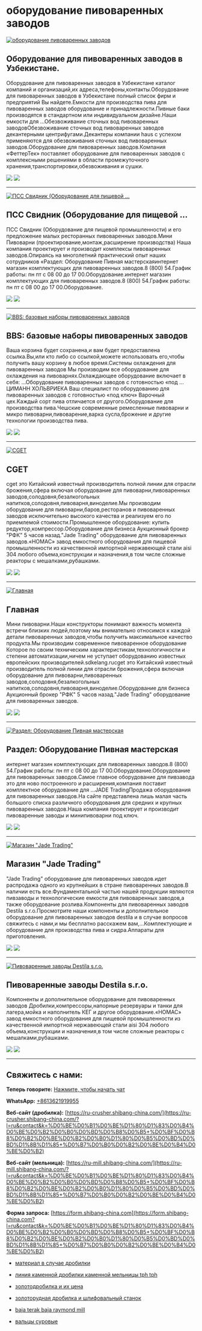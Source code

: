 # оборудование пивоваренных заводов

<a href="https://swt.shibang-china.com/?l=ru&img&k=%D0%BE%D0%B1%D0%BE%D1%80%D1%83%D0%B4%D0%BE%D0%B2%D0%B0%D0%BD%D0%B8%D0%B5+%D0%BF%D0%B8%D0%B2%D0%BE%D0%B2%D0%B0%D1%80%D0%B5%D0%BD%D0%BD%D1%8B%D1%85+%D0%B7%D0%B0%D0%B2%D0%BE%D0%B4%D0%BE%D0%B2" target="_blank">![оборудование пивоваренных заводов](http://static.shibang-china.com/all-800x300/1112.jpg)</a>

## Оборудование для пивоваренных заводов в Узбекистане.
Оборудование для пивоваренных заводов в Узбекистане каталог компаний и организаций,их адреса,телефоны,контакты.Оборудование для пивоваренных заводов в Узбекистане полный список фирм и предприятий Вы найдете.Емкости для производства пива для пивоваренных заводов оборудование и принадлежности.Пивные баки производятся в стандартном или индивидуальном дизайне.Наши емкости для …Обезвоживание сточных вод пивоваренных заводовОбезвоживание сточных вод пивоваренных заводов декантерными центрифугами.Декантеры компании haus с успехом применяются для обезвоживания сточных вод пивоваренных заводов.Оборудование для пивоваренных заводов.Компания &#171;ФеттерТек&#187; поставляет оборудование для пивоваренных заводов с комплексными решениями в области промежуточного хранения,транспортировки,обезвоживания и сушки.


<a href="https://whatsapp.shibangsoft.com/WhatsApp.php" target="_blank" title="WhatsApp">![](http://static.shibang-china.com/icon/whatsapp.png)</a> <a href="https://swt.shibang-china.com/?l=ru&icon&k=%D0%BE%D0%B1%D0%BE%D1%80%D1%83%D0%B4%D0%BE%D0%B2%D0%B0%D0%BD%D0%B8%D0%B5+%D0%BF%D0%B8%D0%B2%D0%BE%D0%B2%D0%B0%D1%80%D0%B5%D0%BD%D0%BD%D1%8B%D1%85+%D0%B7%D0%B0%D0%B2%D0%BE%D0%B4%D0%BE%D0%B2" target="_blank">![](http://static.shibang-china.com/icon/chat-ru.png)</a>

---

<a href="https://swt.shibang-china.com/?l=ru&img&k=%D0%BE%D0%B1%D0%BE%D1%80%D1%83%D0%B4%D0%BE%D0%B2%D0%B0%D0%BD%D0%B8%D0%B5+%D0%BF%D0%B8%D0%B2%D0%BE%D0%B2%D0%B0%D1%80%D0%B5%D0%BD%D0%BD%D1%8B%D1%85+%D0%B7%D0%B0%D0%B2%D0%BE%D0%B4%D0%BE%D0%B2" target="_blank">![ПСС Свидник (Оборудование для пищевой …](http://static.shibang-china.com/all-800x300/1526.jpg)</a>

## ПСС Свидник (Оборудование для пищевой …
ПСС Свидник (Оборудование для пищевой промышленности) и его предложение малых ресторанных пивоваренных заводов.Мини Пивоварни (проектирование,монтаж,расширение производства) Наша компания проектирует и производит комплексы пивоваренных заводов.Опираясь на многолетний практический опыт наших сотрудников &#171;Раздел: Оборудование Пивная мастерскаяинтернет магазин комплектующих для пивоваренных заводов.8 (800) 54.График работы: пн пт с 08 00 до 17 00.Оборудование.интернет магазин комплектующих для пивоваренных заводов.8 (800) 54.График работы: пн пт с 08 00 до 17 00.Оборудование.


<a href="https://whatsapp.shibangsoft.com/WhatsApp.php" target="_blank" title="WhatsApp">![](http://static.shibang-china.com/icon/whatsapp.png)</a> <a href="https://swt.shibang-china.com/?l=ru&icon&k=%D0%BE%D0%B1%D0%BE%D1%80%D1%83%D0%B4%D0%BE%D0%B2%D0%B0%D0%BD%D0%B8%D0%B5+%D0%BF%D0%B8%D0%B2%D0%BE%D0%B2%D0%B0%D1%80%D0%B5%D0%BD%D0%BD%D1%8B%D1%85+%D0%B7%D0%B0%D0%B2%D0%BE%D0%B4%D0%BE%D0%B2" target="_blank">![](http://static.shibang-china.com/icon/chat-ru.png)</a>

---

<a href="https://swt.shibang-china.com/?l=ru&img&k=%D0%BE%D0%B1%D0%BE%D1%80%D1%83%D0%B4%D0%BE%D0%B2%D0%B0%D0%BD%D0%B8%D0%B5+%D0%BF%D0%B8%D0%B2%D0%BE%D0%B2%D0%B0%D1%80%D0%B5%D0%BD%D0%BD%D1%8B%D1%85+%D0%B7%D0%B0%D0%B2%D0%BE%D0%B4%D0%BE%D0%B2" target="_blank">![BBS: базовые наборы пивоваренных заводов](http://static.shibang-china.com/all-800x300/707.jpg)</a>

## BBS: базовые наборы пивоваренных заводов
Ваша корзина будет сохранена,и вам будет предоставлена ссылка.Вы,или кто либо со ссылкой,можете использовать его,чтобы получить вашу корзину в любое время.Системы охлаждения для пивоваренных заводов Мы производим все оборудование для охлаждения на пивоварнях.Охлаждающее оборудование включает в себя: …Оборудование пивоваренных заводов с готовностью &#171;под …ЦИМАНН ХОЛЬВРИЕКА Ваш специалист по оборудованию для пивоваренных заводов с готовностью &#171;под ключ&#187; Варочный цех.Каждый сорт пива отличается от другого.Оборудование для производства пива.Чешские современные ремесленные пивоварни и микро пивоварни,пивоварение,варка сусла,брожение и другие технологии производства пива.


<a href="https://whatsapp.shibangsoft.com/WhatsApp.php" target="_blank" title="WhatsApp">![](http://static.shibang-china.com/icon/whatsapp.png)</a> <a href="https://swt.shibang-china.com/?l=ru&icon&k=%D0%BE%D0%B1%D0%BE%D1%80%D1%83%D0%B4%D0%BE%D0%B2%D0%B0%D0%BD%D0%B8%D0%B5+%D0%BF%D0%B8%D0%B2%D0%BE%D0%B2%D0%B0%D1%80%D0%B5%D0%BD%D0%BD%D1%8B%D1%85+%D0%B7%D0%B0%D0%B2%D0%BE%D0%B4%D0%BE%D0%B2" target="_blank">![](http://static.shibang-china.com/icon/chat-ru.png)</a>

---

<a href="https://swt.shibang-china.com/?l=ru&img&k=%D0%BE%D0%B1%D0%BE%D1%80%D1%83%D0%B4%D0%BE%D0%B2%D0%B0%D0%BD%D0%B8%D0%B5+%D0%BF%D0%B8%D0%B2%D0%BE%D0%B2%D0%B0%D1%80%D0%B5%D0%BD%D0%BD%D1%8B%D1%85+%D0%B7%D0%B0%D0%B2%D0%BE%D0%B4%D0%BE%D0%B2" target="_blank">![CGET](http://static.shibang-china.com/all-800x300/1055.jpg)</a>

## CGET
cget это Китайский известный производитель полной линии для отрасли брожения,сфера включая оборудование для пивоварни,пивоваренных заводов,солодовня,безалкогольных напитков,солодовня,пивоварня,виноделие.Мы производим оборудование для пивоварни,баров,ресторанов и пивоваренных заводов исключительно высокого качества и реализуем его по приемлемой стоимости.Промышленное оборудование: купить редуктор,компрессор.Оборудование для бизнеса Аукционный брокер &quot;РФК&quot; 5 часов назад.&quot;Jade Trading&quot; оборудование для пивоваренных заводов.&#171;НОМАС&#187; завод емкостного оборудования для пищевой промышленности из качественной импортной нержавеющей стали aisi 304 любого объема,конструкции и назначения,в том числе сложные реакторы с мешалками,рубашками.


<a href="https://whatsapp.shibangsoft.com/WhatsApp.php" target="_blank" title="WhatsApp">![](http://static.shibang-china.com/icon/whatsapp.png)</a> <a href="https://swt.shibang-china.com/?l=ru&icon&k=%D0%BE%D0%B1%D0%BE%D1%80%D1%83%D0%B4%D0%BE%D0%B2%D0%B0%D0%BD%D0%B8%D0%B5+%D0%BF%D0%B8%D0%B2%D0%BE%D0%B2%D0%B0%D1%80%D0%B5%D0%BD%D0%BD%D1%8B%D1%85+%D0%B7%D0%B0%D0%B2%D0%BE%D0%B4%D0%BE%D0%B2" target="_blank">![](http://static.shibang-china.com/icon/chat-ru.png)</a>

---

<a href="https://swt.shibang-china.com/?l=ru&img&k=%D0%BE%D0%B1%D0%BE%D1%80%D1%83%D0%B4%D0%BE%D0%B2%D0%B0%D0%BD%D0%B8%D0%B5+%D0%BF%D0%B8%D0%B2%D0%BE%D0%B2%D0%B0%D1%80%D0%B5%D0%BD%D0%BD%D1%8B%D1%85+%D0%B7%D0%B0%D0%B2%D0%BE%D0%B4%D0%BE%D0%B2" target="_blank">![Главная](http://static.shibang-china.com/all-800x300/125.jpg)</a>

## Главная
Мини пивоварни.Наши конструкторы понимают важность момента встречи близких людей,поэтому мы внимательно относимся к каждой детали пивоваренных заводов,чтобы получить максимальное качество продукта.Мы производим современное пивоваренное оборудование Которое по своим техническим характеристикам,технологичности и степени автоматизации,ничем не уступает оборудованию известных европейских производителей.sdkelang.rucget это Китайский известный производитель полной линии для отрасли брожения,сфера включая оборудование для пивоварни,пивоваренных заводов,солодовня,безалкогольных напитков,солодовня,пивоварня,виноделие.Оборудование для бизнеса Аукционный брокер &quot;РФК&quot; 5 часов назад.&quot;Jade Trading&quot; оборудование для пивоваренных заводов.


<a href="https://whatsapp.shibangsoft.com/WhatsApp.php" target="_blank" title="WhatsApp">![](http://static.shibang-china.com/icon/whatsapp.png)</a> <a href="https://swt.shibang-china.com/?l=ru&icon&k=%D0%BE%D0%B1%D0%BE%D1%80%D1%83%D0%B4%D0%BE%D0%B2%D0%B0%D0%BD%D0%B8%D0%B5+%D0%BF%D0%B8%D0%B2%D0%BE%D0%B2%D0%B0%D1%80%D0%B5%D0%BD%D0%BD%D1%8B%D1%85+%D0%B7%D0%B0%D0%B2%D0%BE%D0%B4%D0%BE%D0%B2" target="_blank">![](http://static.shibang-china.com/icon/chat-ru.png)</a>

---

<a href="https://swt.shibang-china.com/?l=ru&img&k=%D0%BE%D0%B1%D0%BE%D1%80%D1%83%D0%B4%D0%BE%D0%B2%D0%B0%D0%BD%D0%B8%D0%B5+%D0%BF%D0%B8%D0%B2%D0%BE%D0%B2%D0%B0%D1%80%D0%B5%D0%BD%D0%BD%D1%8B%D1%85+%D0%B7%D0%B0%D0%B2%D0%BE%D0%B4%D0%BE%D0%B2" target="_blank">![Раздел: Оборудование Пивная мастерская](http://static.shibang-china.com/all-800x300/526.jpg)</a>

## Раздел: Оборудование Пивная мастерская
интернет магазин комплектующих для пивоваренных заводов.8 (800) 54.График работы: пн пт с 08 00 до 17 00.Оборудование.Оборудование для пивоваренных заводов.Самое главное оборудование для пивзавода это для ново построенного и расширения,компания поставит комплектное оборудование для …JADE TradingПродажа оборудования для пивоваренных заводов.На сайте представлена лишь малая часть большого списка различного оборудования для средних и крупных пивоваренных заводов.Наша компания проектирует и производит пивоваренные заводы и минипивоварни под ключ.


<a href="https://whatsapp.shibangsoft.com/WhatsApp.php" target="_blank" title="WhatsApp">![](http://static.shibang-china.com/icon/whatsapp.png)</a> <a href="https://swt.shibang-china.com/?l=ru&icon&k=%D0%BE%D0%B1%D0%BE%D1%80%D1%83%D0%B4%D0%BE%D0%B2%D0%B0%D0%BD%D0%B8%D0%B5+%D0%BF%D0%B8%D0%B2%D0%BE%D0%B2%D0%B0%D1%80%D0%B5%D0%BD%D0%BD%D1%8B%D1%85+%D0%B7%D0%B0%D0%B2%D0%BE%D0%B4%D0%BE%D0%B2" target="_blank">![](http://static.shibang-china.com/icon/chat-ru.png)</a>

---

<a href="https://swt.shibang-china.com/?l=ru&img&k=%D0%BE%D0%B1%D0%BE%D1%80%D1%83%D0%B4%D0%BE%D0%B2%D0%B0%D0%BD%D0%B8%D0%B5+%D0%BF%D0%B8%D0%B2%D0%BE%D0%B2%D0%B0%D1%80%D0%B5%D0%BD%D0%BD%D1%8B%D1%85+%D0%B7%D0%B0%D0%B2%D0%BE%D0%B4%D0%BE%D0%B2" target="_blank">![Магазин &quot;Jade Trading&quot;](http://static.shibang-china.com/all-800x300/1484.jpg)</a>

## Магазин &quot;Jade Trading&quot;
&quot;Jade Trading&quot; оборудование для пивоваренных заводов.идет распродажа одного из крупнейших в стране пивоваренных заводов.В наличии есть все.Фундаментальной частью нашей продукции являются пивзаводы и технологические емкости для пивоваренных заводов,а также оборудование розлива.Компоненты для пивоваренных заводов Destila s.r.o.Просмотрите наши компоненты и дополнительное оборудование для пивоваренных заводов destila и в случае вопросов свяжитесь с нами,и мы бесплатно расскажем вам,…Комплектующие и оборудование для производства пива и сидра.Аппараты для приготовления.


<a href="https://whatsapp.shibangsoft.com/WhatsApp.php" target="_blank" title="WhatsApp">![](http://static.shibang-china.com/icon/whatsapp.png)</a> <a href="https://swt.shibang-china.com/?l=ru&icon&k=%D0%BE%D0%B1%D0%BE%D1%80%D1%83%D0%B4%D0%BE%D0%B2%D0%B0%D0%BD%D0%B8%D0%B5+%D0%BF%D0%B8%D0%B2%D0%BE%D0%B2%D0%B0%D1%80%D0%B5%D0%BD%D0%BD%D1%8B%D1%85+%D0%B7%D0%B0%D0%B2%D0%BE%D0%B4%D0%BE%D0%B2" target="_blank">![](http://static.shibang-china.com/icon/chat-ru.png)</a>

---

<a href="https://swt.shibang-china.com/?l=ru&img&k=%D0%BE%D0%B1%D0%BE%D1%80%D1%83%D0%B4%D0%BE%D0%B2%D0%B0%D0%BD%D0%B8%D0%B5+%D0%BF%D0%B8%D0%B2%D0%BE%D0%B2%D0%B0%D1%80%D0%B5%D0%BD%D0%BD%D1%8B%D1%85+%D0%B7%D0%B0%D0%B2%D0%BE%D0%B4%D0%BE%D0%B2" target="_blank">![Пивоваренные заводы Destila s.r.o.](http://static.shibang-china.com/all-800x300/687.jpg)</a>

## Пивоваренные заводы Destila s.r.o.
Компоненты и дополнительное оборудование для пивоваренных заводов Дробилки,компрессоры,напорные резервуары и танки для лагера,мойка и наполнитель КЕГ и другое оборудование.&#171;НОМАС&#187; завод емкостного оборудования для пищевой промышленности из качественной импортной нержавеющей стали aisi 304 любого объема,конструкции и назначения,в том числе сложные реакторы с мешалками,рубашками.

<a href="https://whatsapp.shibangsoft.com/WhatsApp.php" target="_blank" title="WhatsApp">![](http://static.shibang-china.com/icon/whatsapp.png)</a> <a href="https://swt.shibang-china.com/?l=ru&icon&k=%D0%BE%D0%B1%D0%BE%D1%80%D1%83%D0%B4%D0%BE%D0%B2%D0%B0%D0%BD%D0%B8%D0%B5+%D0%BF%D0%B8%D0%B2%D0%BE%D0%B2%D0%B0%D1%80%D0%B5%D0%BD%D0%BD%D1%8B%D1%85+%D0%B7%D0%B0%D0%B2%D0%BE%D0%B4%D0%BE%D0%B2" target="_blank">![](http://static.shibang-china.com/icon/chat-ru.png)</a>

---
## Свяжитесь с нами:

**Теперь говорите:** [Нажмите, чтобы начать чат](https://swt.shibang-china.com?l=ru&contact&k=%D0%BE%D0%B1%D0%BE%D1%80%D1%83%D0%B4%D0%BE%D0%B2%D0%B0%D0%BD%D0%B8%D0%B5+%D0%BF%D0%B8%D0%B2%D0%BE%D0%B2%D0%B0%D1%80%D0%B5%D0%BD%D0%BD%D1%8B%D1%85+%D0%B7%D0%B0%D0%B2%D0%BE%D0%B4%D0%BE%D0%B2)

**WhatsApp:**  [+8613621919955](https://whatsapp.shibangsoft.com/WhatsApp.php)

**Веб-сайт (дробилка):** [https://ru-crusher.shibang-china.com/](https://ru-crusher.shibang-china.com/?l=ru&contact&k=%D0%BE%D0%B1%D0%BE%D1%80%D1%83%D0%B4%D0%BE%D0%B2%D0%B0%D0%BD%D0%B8%D0%B5+%D0%BF%D0%B8%D0%B2%D0%BE%D0%B2%D0%B0%D1%80%D0%B5%D0%BD%D0%BD%D1%8B%D1%85+%D0%B7%D0%B0%D0%B2%D0%BE%D0%B4%D0%BE%D0%B2)

**Веб-сайт (мельница):** [https://ru-mill.shibang-china.com/](https://ru-mill.shibang-china.com/?l=ru&contact&k=%D0%BE%D0%B1%D0%BE%D1%80%D1%83%D0%B4%D0%BE%D0%B2%D0%B0%D0%BD%D0%B8%D0%B5+%D0%BF%D0%B8%D0%B2%D0%BE%D0%B2%D0%B0%D1%80%D0%B5%D0%BD%D0%BD%D1%8B%D1%85+%D0%B7%D0%B0%D0%B2%D0%BE%D0%B4%D0%BE%D0%B2)

**Форма запроса:** [https://form.shibang-china.com](https://form.shibang-china.com?l=ru&contact&k=%D0%BE%D0%B1%D0%BE%D1%80%D1%83%D0%B4%D0%BE%D0%B2%D0%B0%D0%BD%D0%B8%D0%B5+%D0%BF%D0%B8%D0%B2%D0%BE%D0%B2%D0%B0%D1%80%D0%B5%D0%BD%D0%BD%D1%8B%D1%85+%D0%B7%D0%B0%D0%B2%D0%BE%D0%B4%D0%BE%D0%B2)

* [материал в случае дробилки](../121/%D0%BC%D0%B0%D1%82%D0%B5%D1%80%D0%B8%D0%B0%D0%BB%20%D0%B2%20%D1%81%D0%BB%D1%83%D1%87%D0%B0%D0%B5%20%D0%B4%D1%80%D0%BE%D0%B1%D0%B8%D0%BB%D0%BA%D0%B8.md)

* [линия каменной дробилки каменной мельницы tph tph](../125/%D0%BB%D0%B8%D0%BD%D0%B8%D1%8F%20%D0%BA%D0%B0%D0%BC%D0%B5%D0%BD%D0%BD%D0%BE%D0%B9%20%D0%B4%D1%80%D0%BE%D0%B1%D0%B8%D0%BB%D0%BA%D0%B8%20%D0%BA%D0%B0%D0%BC%D0%B5%D0%BD%D0%BD%D0%BE%D0%B9%20%D0%BC%D0%B5%D0%BB%D1%8C%D0%BD%D0%B8%D1%86%D1%8B%20tph%20tph.md)

* [золотодробилка и их цена](../124/%D0%B7%D0%BE%D0%BB%D0%BE%D1%82%D0%BE%D0%B4%D1%80%D0%BE%D0%B1%D0%B8%D0%BB%D0%BA%D0%B0%20%D0%B8%20%D0%B8%D1%85%20%D1%86%D0%B5%D0%BD%D0%B0.md)

* [золоторудная дробилка и шлифовальный станок](../121/%D0%B7%D0%BE%D0%BB%D0%BE%D1%82%D0%BE%D1%80%D1%83%D0%B4%D0%BD%D0%B0%D1%8F%20%D0%B4%D1%80%D0%BE%D0%B1%D0%B8%D0%BB%D0%BA%D0%B0%20%D0%B8%20%D1%88%D0%BB%D0%B8%D1%84%D0%BE%D0%B2%D0%B0%D0%BB%D1%8C%D0%BD%D1%8B%D0%B9%20%D1%81%D1%82%D0%B0%D0%BD%D0%BE%D0%BA.md)

* [baja terak baja raymond mill](../122/baja%20terak%20baja%20raymond%20mill.md)

* [вальцы суровые](../125/%D0%B2%D0%B0%D0%BB%D1%8C%D1%86%D1%8B%20%D1%81%D1%83%D1%80%D0%BE%D0%B2%D1%8B%D0%B5.md)